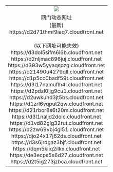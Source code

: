 ﻿<table>
  <tr></tr>
  <tr><td colspan=2 align=center><img src="https://d2d71thmf9iaq7.cloudfront.net/Up/oGate.jpg" /></td></tr>
  <tr><td colspan=2 align=center>网门动态网址<br/>(最新)
<br>https://d2d71thmf9iaq7.cloudfront.net
<br/><br/>(以下网址可能失效)
<br>https://d3dol5sifm6i6b.cloudfront.net
<br>https://d2nljmac896juj.cloudfront.net
<br>https://d393w5yyaqspzg.cloudfront.net
<br>https://d21490u4279qll.cloudfront.net
<br>https://d1p5cc0badf59t.cloudfront.net
<br>https://d3l17namuflh4l.cloudfront.net
<br>https://d2pdzl0ljg9cu1.cloudfront.net
<br>https://d2uwkuhd3jt5bs.cloudfront.net
<br>https://d1zrl6vqput2qw.cloudfront.net
<br>https://d21rbor8s6t20m.cloudfront.net
<br>https://d3l1naljd2doic.cloudfront.net
<br>https://d1vd82glg32rut.cloudfront.net
<br>https://d2zw69vbj4gl51.cloudfront.net
<br>https://djo24x17j62ds.cloudfront.net
<br>https://d3s6jrdgaz3bjf.cloudfront.net
<br>https://dqm5kliq2ilkx.cloudfront.net
<br>https://de3ecps5s6d27.cloudfront.net
<br>https://d2t5ig273jzbca.cloudfront.net
    </td>
  </tr>
</table>
